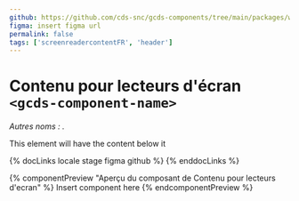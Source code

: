 ```yaml
---
github: https://github.com/cds-snc/gcds-components/tree/main/packages/web/src/components/gcds-enter-component-name
figma: insert figma url
permalink: false
tags: ['screenreadercontentFR', 'header']
---
```


# Contenu pour lecteurs d'écran <br>`<gcds-component-name>`

_Autres noms : ._

This element will have the content below it

{% docLinks locale stage figma github %}
{% enddocLinks %}

{% componentPreview "Aperçu du composant de Contenu pour lecteurs d'ecran" %}
  Insert component here
{% endcomponentPreview %}
